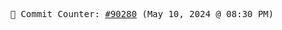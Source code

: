<p align="center">
    <samp>
        📮 Commit Counter: <a href="https://github.com/Javascript-void0/Javascript-void0/commits/main">#90280</a> (May 10, 2024 @ 08:30 PM)
    </samp>
</p>
